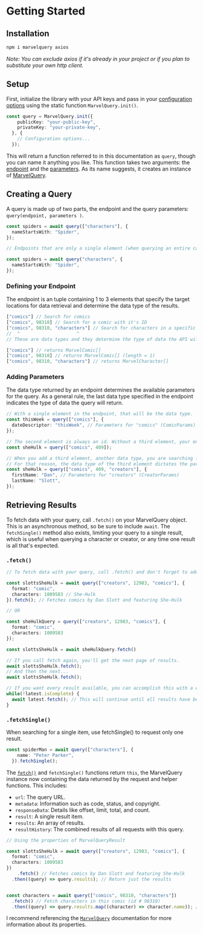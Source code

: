 # Getting Started

## Installation

```bash npm2yarn
npm i marvelquery axios
```

*Note: You can exclude axios if it's already in your project or if you plan to substitute your own http client.*

## Setup

First, initialize the library with your API keys and pass in your [configuration options](#config) using the static function `MarvelQuery.init()`.

```ts
const query = MarvelQuery.init({
    publicKey: "your-public-key",
    privateKey: "your-private-key",
  }, {
    // Configuration options...
  });
```

This will return a function referred to in this documentation as `query`, though you can name it anything you like. This function takes two arguments: the [endpoint](#endpoint) and the [parameters](#parameters). As its name suggests, it creates an instance of [MarvelQuery](#marvelquery).

## Creating a Query

A query is made up of two parts, the endpoint and the query parameters: `query(endpoint, parameters )`.

```ts
const spiders = await query(["characters"], {
  nameStartsWith: "Spider",
});

// Endpoints that are only a single element (when querying an entire category/data-type) you can remove the brackets

const spiders = await query("characters", {
  nameStartsWith: "Spider",
});
```

### Defining your Endpoint

The endpoint is an tuple containing 1 to 3 elements that specify the target locations for data retrieval and determine the data type of the results.

```ts
["comics"] // Search for comics
["comics", 98310] // Search for a comic with it's ID
["comics", 98310, "characters"] // Search for characters in a specific comic
//  ^                     ^
// These are data types and they determine the type of data the API will return.

["comics"] // returns MarvelComic[]
["comics", 98310] // returns MarvelComic[] (length = 1)
["comics", 98310, "characters"] // returns MarvelCharacter[]
```

### Adding Parameters

The data type returned by an endpoint determines the available parameters for the query. As a general rule, the last data type specified in the endpoint indicates the type of data the query will return.

```ts
// With a single element in the endpoint, that will be the data type.
const thisWeek = query(["comics"], {
  dateDescriptor: "thisWeek", // Parameters for "comics" (ComicParams)
});

// The second element is always an id. Without a third element, your endpoint represents a single item and therefore has no available parameters.
const sheHulk = query(["comics", 409]);

// When you add a third element, another data type, you are searching for items of that type that are linked to the id in the endpoint.
// For that reason, the data type of the third element dictates the parameters available for that endpoint.
const sheHulk = query(["comics", 409, "creators"], {
  firstName: "Dan", // Parameters for "creators" (CreatorParams)
  lastName: "Slott",
});
```

## Retrieving Results

To fetch data with your query, call `.fetch()` on your MarvelQuery object. This is an asynchronous method, so be sure to include `await`. The `fetchSingle()` method also exists, limiting your query to a single result, which is useful when querying a character or creator, or any time one result is all that's expected.

### `.fetch()`

```ts
// To fetch data with your query, call .fetch() and don't forget to add "await".

const slottsSheHulk = await query(["creators", 12983, "comics"], {
  format: "comic",
  characters: 1009583 // She-Hulk
}).fetch(); // Fetches comics by Dan Slott and featuring She-Hulk

// OR

const sheHulkQuery = query(["creators", 12983, "comics"], {
  format: "comic",
  characters: 1009583
});

const slottsSheHulk = await sheHulkQuery.fetch()

// If you call fetch again, you'll get the next page of results.
await slottsSheHulk.fetch();
// And then the next...
await slottsSheHulk.fetch();

// If you want every result available, you can accomplish this with a while loop and the .isComplete property.
while(!latest.isComplete) {
  await latest.fetch(); // This will continue until all results have been received
}
```

### `.fetchSingle()`

When searching for a single item, use fetchSingle() to request only one result.

```ts
const spiderMan = await query(["characters"], {
    name: "Peter Parker",
  }).fetchSingle();
```



The [`fetch()`](#marvelquery) and `fetchSingle()` functions return `this`, the MarvelQuery instance now containing the data returned by the request and helper functions. This includes:

- `url`: The query URL.
- `metadata`: Information such as code, status, and copyright.
- `responseData`: Details like offset, limit, total, and count.
- `result`: A single result item.
- `results`: An array of results.
- `resultHistory`: The combined results of all requests with this query.

```ts
// Using the properties of MarvelQueryResult

const slottsSheHulk = await query(["creators", 12983, "comics"], {
  format: "comic",
  characters: 1009583
})
	.fetch() // Fetches comics by Dan Slott and featuring She-Hulk
  .then((query) => query.results); // Return just the results


const characters = await query(["comics", 98310, "characters"])
  .fetch() // Fetch characters in this comic (id # 98310)
  .then((query) => query.results.map((character) => character.name)); // Return an array of character names.


```

I recommend referencing the [`MarvelQuery`](#marvelquery) documentation for more information about its properties.
